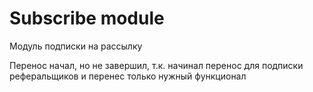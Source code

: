 # Subscribe module

Модуль подписки на рассылку

Перенос начал, но не завершил, т.к. начинал перенос для подписки реферальщиков и перенес только нужный функционал